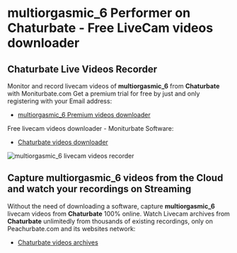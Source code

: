 # multiorgasmic_6 Performer on Chaturbate - Free LiveCam videos downloader

## Chaturbate Live Videos Recorder

Monitor and record livecam videos of **multiorgasmic_6** from **Chaturbate** with Moniturbate.com
Get a premium trial for free by just and only registering with your Email address:
* [multiorgasmic_6 Premium videos downloader](https://moniturbate.com/request-demo-licence-key.html)

Free livecam videos downloader - Moniturbate Software:
* [Chaturbate videos downloader](https://moniturbate.com/moniturbate-download-software.html)

![multiorgasmic_6 livecam videos recorder](https://peachurnet.com/templates/moniturbate-software.png)


## Capture multiorgasmic_6 videos from the Cloud and watch your recordings on Streaming

Without the need of downloading a software, capture **multiorgasmic_6** livecam videos from **Chaturbate** 100% online.
Watch Livecam archives from **Chaturbate** unlimitedly from thousands of existing recordings, only on Peachurbate.com and its websites network:
* [Chaturbate videos archives](https://peachurnet.com/)